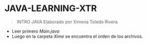 # JAVA-LEARNING-XTR
> INTRO JAVA
> Elaborado por Ximena Toledo Rivera 
* Leer primero *Main.java*
* Luego en la carpeta *Xime* se encuentra el orden de los archivos.
